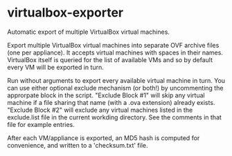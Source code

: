 # virtualbox-exporter
Automatic export of multiple VirtualBox virtual machines.

Export multiple VirtualBox virtual machines into separate OVF archive files
(one per appliance).  It accepts virtual machines with spaces in their names.
VirtualBox itself is queried for the list of available VMs and so by default
every VM will be exported in turn.

Run without arguments to export every available virtual machine in turn.  You
can use either optional exclude mechanism (or both!) by uncommenting the
approrpate block in the script.  "Exclude Block #1" will skip any virtual
machine if a file sharing that name (with a .ova extension) already exists.
"Exclude Block #2" will exclude any virtual machines listed in the exclude.list
file in the current workding directory.  See the comments in that file for
example entries.

After each VM/appliance is exported, an MD5 hash is computed for convenience,
and written to a 'checksum.txt' file.

